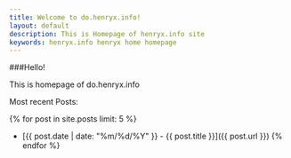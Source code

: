 ```yaml
---
title: Welcome to do.henryx.info!
layout: default
description: This is Homepage of henryx.info site
keywords: henryx.info henryx home homepage
---
```

###Hello!

This is homepage of do.henryx.info

Most recent Posts:

{% for post in site.posts limit: 5 %}
*	[{{ post.date | date: "%m/%d/%Y" }} - {{ post.title }}]({{ post.url }})
{% endfor %}

